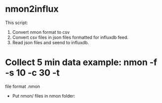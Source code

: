 # nmon2influx

This script:
1. Convert nmon format to csv
2. Convert csv files in json files formatted for influxdb feed.
3. Read json files and seend to influxdb.


# Collect 5 min data example: nmon -f -s 10 -c 30 -t
file format  <hostname>_<YYmmdd>_<HHMM>.nmon

- Put nmon/ files in nmon folder:

